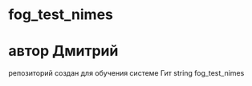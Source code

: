# fog_test_nimes

# автор Дмитрий

репозиторий создан для обучения системе Гит
string fog_test_nimes